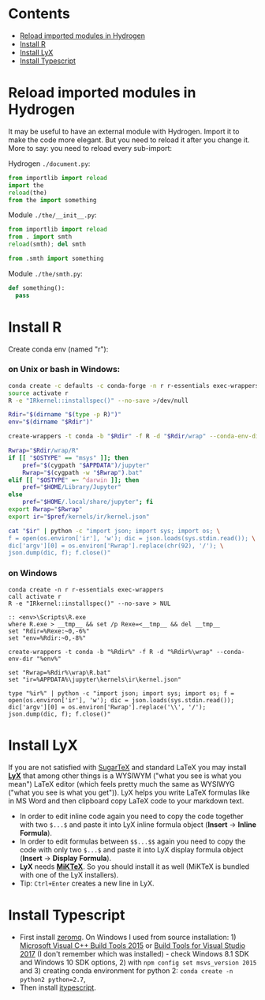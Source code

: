 # Contents

* [Reload imported modules in Hydrogen](#reload-imported-modules-in-hydrogen)
* [Install R](#install-r)
* [Install LyX](#install-lyx)
* [Install Typescript](#install-typescript)


# Reload imported modules in Hydrogen

It may be useful to have an external module with Hydrogen. Import it to make the code more elegant. But you need to reload it after you change it. More to say: you need to reload every sub-import:

Hydrogen `./document.py`:

```py
from importlib import reload
import the
reload(the)
from the import something
```

Module `./the/__init__.py`:

```py
from importlib import reload
from . import smth
reload(smth); del smth

from .smth import something
```

Module `./the/smth.py`:

```py
def something():
  pass
```


# Install R

Create conda env (named "r"):

### on Unix or bash in Windows:

```bash
conda create -c defaults -c conda-forge -n r r-essentials exec-wrappers
source activate r
R -e "IRkernel::installspec()" --no-save >/dev/null
```

```bash
Rdir="$(dirname "$(type -p R)")"
env="$(dirname "$Rdir")"

create-wrappers -t conda -b "$Rdir" -f R -d "$Rdir/wrap" --conda-env-dir "$env"

Rwrap="$Rdir/wrap/R"
if [[ "$OSTYPE" == "msys" ]]; then
    pref="$(cygpath "$APPDATA")/jupyter"
    Rwrap="$(cygpath -w "$Rwrap").bat"
elif [[ "$OSTYPE" =~ ^darwin ]]; then
    pref="$HOME/Library/Jupyter"
else
    pref="$HOME/.local/share/jupyter"; fi
export Rwrap="$Rwrap"
export ir="$pref/kernels/ir/kernel.json"

cat "$ir" | python -c "import json; import sys; import os; \
f = open(os.environ['ir'], 'w'); dic = json.loads(sys.stdin.read()); \
dic['argv'][0] = os.environ['Rwrap'].replace(chr(92), '/'); \
json.dump(dic, f); f.close()"

```

### on Windows

```batch
conda create -n r r-essentials exec-wrappers
call activate r
R -e "IRkernel::installspec()" --no-save > NUL
```

```batch
:: <env>\Scripts\R.exe
where R.exe > __tmp__ && set /p Rexe=<__tmp__ && del __tmp__
set "Rdir=%Rexe:~0,-6%"
set "env=%Rdir:~0,-8%"

create-wrappers -t conda -b "%Rdir%" -f R -d "%Rdir%\wrap" --conda-env-dir "%env%"

set "Rwrap=%Rdir%\wrap\R.bat"
set "ir=%APPDATA%\jupyter\kernels\ir\kernel.json"

type "%ir%" | python -c "import json; import sys; import os; f = open(os.environ['ir'], 'w'); dic = json.loads(sys.stdin.read()); dic['argv'][0] = os.environ['Rwrap'].replace('\\', '/'); json.dump(dic, f); f.close()"

```


# Install LyX

If you are not satisfied with [SugarTeX](sugartex.md) and standard LaTeX you may install [**LyX**](http://www.lyx.org/Download) that among other things is a WYSIWYM ("what you see is what you mean") LaTeX editor (which feels pretty much the same as WYSIWYG ("what you see is what you get")). LyX helps you write LaTeX formulas like in MS Word and then clipboard copy LaTeX code to your markdown text.

* In order to edit inline code again you need to copy the code together with two `$...$` and paste it into LyX inline formula object (**Insert** → **Inline Formula**).
* In order to edit formulas between `$$...$$` again you need to copy the code with only two `$...$` and paste it into LyX display formula object (**Insert** → **Display Formula**).
* **LyX** needs [**MiKTeX**](https://miktex.org/download). So you should install it as well (MiKTeX is bundled with one of the LyX installers).
* Tip: `Ctrl+Enter` creates a new line in LyX.


# Install Typescript

* First install [zeromq](https://github.com/zeromq/zeromq.js/). On Windows I used from source installation: 1) [Microsoft Visual C++ Build Tools 2015](http://go.microsoft.com/fwlink/?LinkId=691126) or [Build Tools for Visual Studio 2017](https://www.visualstudio.com/thank-you-downloading-visual-studio/?sku=BuildTools&rel=15) (I don't remember which was installed) - check Windows 8.1 SDK and Windows 10 SDK options, 2) with `npm config set msvs_version 2015` and 3) creating conda environment for python 2: `conda create -n python2 python=2.7`,
* Then install [itypescript](https://www.npmjs.com/package/itypescript).

